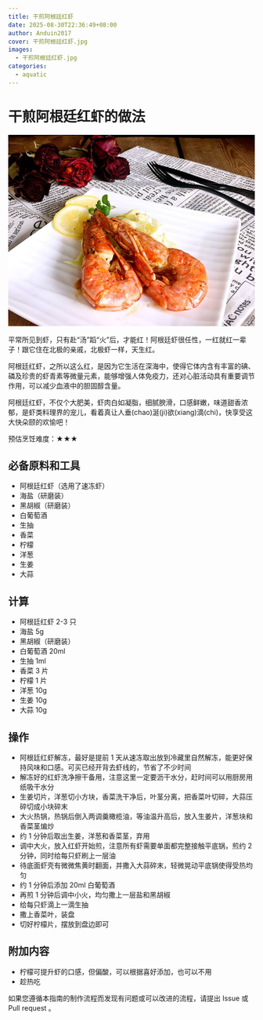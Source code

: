```yaml
---
title: 干煎阿根廷红虾
date: 2025-08-30T22:36:49+08:00
author: Anduin2017
cover: 干煎阿根廷红虾.jpg
images:
  - 干煎阿根廷红虾.jpg
categories:
  - aquatic
---
```


# 干煎阿根廷红虾的做法

![示例菜成品](./干煎阿根廷红虾.jpg)

平常所见到虾，只有赴“汤”蹈“火”后，才能红！阿根廷虾很任性，一红就红一辈子！跟它住在北极的亲戚，北极虾一样，天生红。

阿根廷红虾，之所以这么红，是因为它生活在深海中，使得它体内含有丰富的碘、磷及珍贵的虾青素等微量元素，能够增强人体免疫力，还对心脏活动具有重要调节作用，可以减少血液中的胆固醇含量。

阿根廷红虾，不仅个大肥美，虾肉白如凝脂，细腻腴滑，口感鲜嫩，味道甜香浓郁，是虾类料理界的宠儿，看着真让人垂(chao)涎(ji)欲(xiang)滴(chi)，快享受这大快朵颐的欢愉吧！

预估烹饪难度：★★★

## 必备原料和工具

- 阿根廷红虾（选用了速冻虾）
- 海盐（研磨装）
- 黑胡椒（研磨装）
- 白葡萄酒
- 生抽
- 香菜
- 柠檬
- 洋葱
- 生姜
- 大蒜

## 计算

- 阿根廷红虾 2-3 只
- 海盐 5g
- 黑胡椒（研磨装）
- 白葡萄酒 20ml
- 生抽 1ml
- 香菜 3 片
- 柠檬 1 片
- 洋葱 10g
- 生姜 10g
- 大蒜 10g

## 操作

- 阿根廷红虾解冻，最好是提前 1 天从速冻取出放到冷藏里自然解冻，能更好保持风味和口感。可买已经开背去虾线的，节省了不少时间
- 解冻好的红虾洗净擦干备用，注意这里一定要沥干水分，赶时间可以用厨房用纸吸干水分
- 生姜切片，洋葱切小方块，香菜洗干净后，叶茎分离，把香菜叶切碎，大蒜压碎切成小块碎末
- 大火热锅，热锅后倒入两调羹橄榄油，等油温升高后，放入生姜片，洋葱块和香菜茎煸炒
- 约 1 分钟后取出生姜，洋葱和香菜茎，弃用
- 调中大火，放入红虾开始煎，注意所有虾需要单面都完整接触平底锅，煎约 2 分钟，同时给每只虾刷上一层油
- 待底面虾壳有微微焦黄时翻面，并撒入大蒜碎末，轻微晃动平底锅使得受热均匀
- 约 1 分钟后添加 20ml 白葡萄酒
- 再煎 1 分钟后调中小火，均匀撒上一层盐和黑胡椒
- 给每只虾滴上一滴生抽
- 撒上香菜叶，装盘
- 切好柠檬片，摆放到盘边即可

## 附加内容

- 柠檬可提升虾的口感，但偏酸，可以根据喜好添加，也可以不用
- 趁热吃

如果您遵循本指南的制作流程而发现有问题或可以改进的流程，请提出 Issue 或 Pull request 。

